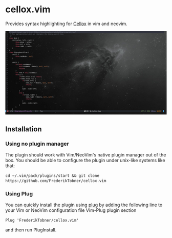 # cellox.vim

Provides syntax highlighting for [Cellox](https://github.com/FrederikTobner/Cellox) in vim and neovim.

![Syntax Highlighting](./images/example.png)

## Installation

### Using no plugin manager

The plugin should work with Vim/NeoVim's native plugin manager out of the box. You should be able to configure the plugin under unix-like systems like that:

```
cd ~/.vim/pack/plugins/start && git clone https://github.com/FrederikTobner/cellox.vim
```

### Using Plug

You can quickly install the plugin using [plug](https://github.com/junegunn/vim-plug) by adding the following line to your Vim or NeoVim configuration file Vim-Plug plugin section

```
Plug 'FrederikTobner/cellox.vim'
```

and then run PlugInstall.
